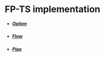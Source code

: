 # FP-TS implementation

- ##### [Option](src/option.ts)
- ##### [Flow](src/flow.ts)
- ##### [Pipe](src/pipe.ts)
